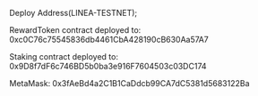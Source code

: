 Deploy Address(LINEA-TESTNET);

RewardToken contract deployed to: 0xc0C76c75545836db4461CbA428190cB630Aa57A7

Staking contract deployed to: 0x9D8f7dF6c746BD5b0ba3e916F7604503c03DC174

MetaMask: 0x3fAeBd4a2C1B1CaDdcb99CA7dC5381d5683122Ba

<!-- This project demonstrates a basic Hardhat use case. It comes with a sample contract, a test for that contract, and a script that deploys that contract.

Try running some of the following tasks: -->

<!-- ```shell
npx hardhat help
npx hardhat test
REPORT_GAS=true npx hardhat test
npx hardhat node
npx hardhat run scripts/deploy.js
``` -->
